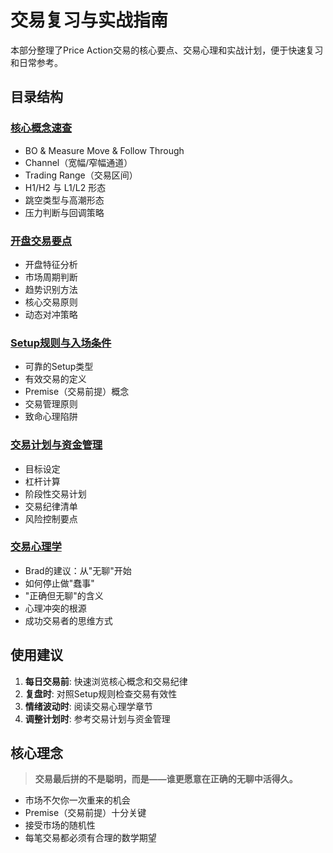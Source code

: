# 交易复习与实战指南

本部分整理了Price Action交易的核心要点、交易心理和实战计划，便于快速复习和日常参考。

## 目录结构

### [核心概念速查](./01-core-concepts.md)
- BO & Measure Move & Follow Through
- Channel（宽幅/窄幅通道）
- Trading Range（交易区间）
- H1/H2 与 L1/L2 形态
- 跳空类型与高潮形态
- 压力判断与回调策略

### [开盘交易要点](./02-opening-trading.md)
- 开盘特征分析
- 市场周期判断
- 趋势识别方法
- 核心交易原则
- 动态对冲策略

### [Setup规则与入场条件](./03-setup-rules.md)
- 可靠的Setup类型
- 有效交易的定义
- Premise（交易前提）概念
- 交易管理原则
- 致命心理陷阱

### [交易计划与资金管理](./04-trading-plan.md)
- 目标设定
- 杠杆计算
- 阶段性交易计划
- 交易纪律清单
- 风险控制要点

### [交易心理学](./05-trading-psychology.md)
- Brad的建议：从"无聊"开始
- 如何停止做"蠢事"
- "正确但无聊"的含义
- 心理冲突的根源
- 成功交易者的思维方式

## 使用建议

1. **每日交易前**: 快速浏览核心概念和交易纪律
2. **复盘时**: 对照Setup规则检查交易有效性
3. **情绪波动时**: 阅读交易心理学章节
4. **调整计划时**: 参考交易计划与资金管理

## 核心理念

> **交易最后拼的不是聪明，而是——谁更愿意在正确的无聊中活得久。**

- 市场不欠你一次重来的机会
- Premise（交易前提）十分关键
- 接受市场的随机性
- 每笔交易都必须有合理的数学期望
